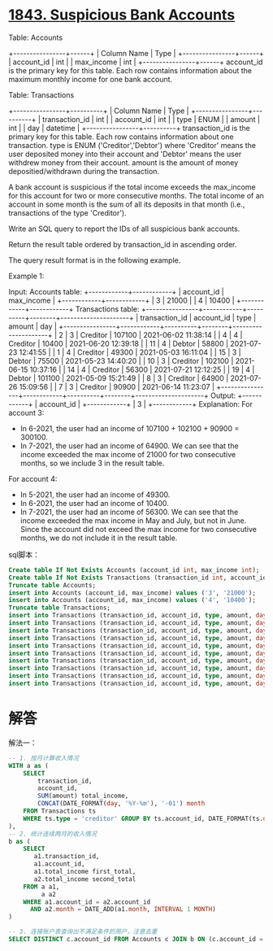 # [1843. Suspicious Bank Accounts](https://leetcode-cn.com/problems/suspicious-bank-accounts/)

Table: Accounts

+----------------+------+
| Column Name    | Type |
+----------------+------+
| account_id     | int  |
| max_income     | int  |
+----------------+------+
account_id is the primary key for this table.
Each row contains information about the maximum monthly income for one bank account.


Table: Transactions

+----------------+----------+
| Column Name    | Type     |
+----------------+----------+
| transaction_id | int      |
| account_id     | int      |
| type           | ENUM     |
| amount         | int      |
| day            | datetime |
+----------------+----------+
transaction_id is the primary key for this table.
Each row contains information about one transaction.
type is ENUM ('Creditor','Debtor') where 'Creditor' means the user deposited money into their account and 'Debtor' means the user withdrew money from their account.
amount is the amount of money depositied/withdrawn during the transaction.


A bank account is suspicious if the total income exceeds the max_income for this account for two or more consecutive months. The total income of an account in some month is the sum of all its deposits in that month (i.e., transactions of the type 'Creditor').

Write an SQL query to report the IDs of all suspicious bank accounts.

Return the result table ordered by transaction_id in ascending order.

The query result format is in the following example.

Example 1:

Input: 
Accounts table:
+------------+------------+
| account_id | max_income |
+------------+------------+
| 3          | 21000      |
| 4          | 10400      |
+------------+------------+
Transactions table:
+----------------+------------+----------+--------+---------------------+
| transaction_id | account_id | type     | amount | day                 |
+----------------+------------+----------+--------+---------------------+
| 2              | 3          | Creditor | 107100 | 2021-06-02 11:38:14 |
| 4              | 4          | Creditor | 10400  | 2021-06-20 12:39:18 |
| 11             | 4          | Debtor   | 58800  | 2021-07-23 12:41:55 |
| 1              | 4          | Creditor | 49300  | 2021-05-03 16:11:04 |
| 15             | 3          | Debtor   | 75500  | 2021-05-23 14:40:20 |
| 10             | 3          | Creditor | 102100 | 2021-06-15 10:37:16 |
| 14             | 4          | Creditor | 56300  | 2021-07-21 12:12:25 |
| 19             | 4          | Debtor   | 101100 | 2021-05-09 15:21:49 |
| 8              | 3          | Creditor | 64900  | 2021-07-26 15:09:56 |
| 7              | 3          | Creditor | 90900  | 2021-06-14 11:23:07 |
+----------------+------------+----------+--------+---------------------+
Output: 
+------------+
| account_id |
+------------+
| 3          |
+------------+
Explanation: 
For account 3:
- In 6-2021, the user had an income of 107100 + 102100 + 90900 = 300100.
- In 7-2021, the user had an income of 64900.
We can see that the income exceeded the max income of 21000 for two consecutive months, so we include 3 in the result table.

For account 4:
- In 5-2021, the user had an income of 49300.
- In 6-2021, the user had an income of 10400.
- In 7-2021, the user had an income of 56300.
We can see that the income exceeded the max income in May and July, but not in June. Since the account did not exceed the max income for two consecutive months, we do not include it in the result table.

sql脚本：

```sql
Create table If Not Exists Accounts (account_id int, max_income int);
Create table If Not Exists Transactions (transaction_id int, account_id int, type ENUM('creditor', 'debtor'), amount int, day datetime);
Truncate table Accounts;
insert into Accounts (account_id, max_income) values ('3', '21000');
insert into Accounts (account_id, max_income) values ('4', '10400');
Truncate table Transactions;
insert into Transactions (transaction_id, account_id, type, amount, day) values ('2', '3', 'Creditor', '107100', '2021-06-02 11:38:14');
insert into Transactions (transaction_id, account_id, type, amount, day) values ('4', '4', 'Creditor', '10400', '2021-06-20 12:39:18');
insert into Transactions (transaction_id, account_id, type, amount, day) values ('11', '4', 'Debtor', '58800', '2021-07-23 12:41:55');
insert into Transactions (transaction_id, account_id, type, amount, day) values ('1', '4', 'Creditor', '49300', '2021-05-03 16:11:04');
insert into Transactions (transaction_id, account_id, type, amount, day) values ('15', '3', 'Debtor', '75500', '2021-05-23 14:40:20');
insert into Transactions (transaction_id, account_id, type, amount, day) values ('10', '3', 'Creditor', '102100', '2021-06-15 10:37:16');
insert into Transactions (transaction_id, account_id, type, amount, day) values ('14', '4', 'Creditor', '56300', '2021-07-21 12:12:25');
insert into Transactions (transaction_id, account_id, type, amount, day) values ('19', '4', 'Debtor', '101100', '2021-05-09 15:21:49');
insert into Transactions (transaction_id, account_id, type, amount, day) values ('8', '3', 'Creditor', '64900', '2021-07-26 15:09:56');
insert into Transactions (transaction_id, account_id, type, amount, day) values ('7', '3', 'Creditor', '90900', '2021-06-14 11:23:07');
```

# 解答

解法一：

```sql
-- 1. 按月计算收入情况
WITH a as (
    SELECT
        transaction_id,
        account_id,
        SUM(amount) total_income,
        CONCAT(DATE_FORMAT(day, '%Y-%m'), '-01') month
    FROM Transactions ts
    WHERE ts.type = 'creditor' GROUP BY ts.account_id, DATE_FORMAT(ts.day, '%Y-%m')
),
-- 2. 统计连续两月的收入情况
b as (
    SELECT
       a1.transaction_id,
       a1.account_id,
       a1.total_income first_total,
       a2.total_income second_total
    FROM a a1,
         a a2
    WHERE a1.account_id = a2.account_id
      AND a2.month = DATE_ADD(a1.month, INTERVAL 1 MONTH)
)

-- 3. 连接账户表查询出不满足条件的用户，注意去重
SELECT DISTINCT c.account_id FROM Accounts c JOIN b ON (c.account_id = b.account_id AND c.max_income < b.first_total AND c.max_income < b.second_total) ORDER BY b.transaction_id;
```

